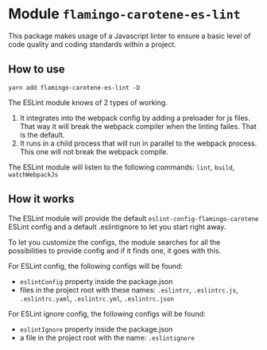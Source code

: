 # Module `flamingo-carotene-es-lint`
This package makes usage of a Javascript linter to ensure a basic level of code quality and coding standards within a
project.

## How to use
```
yarn add flamingo-carotene-es-lint -D
```
The ESLint module knows of 2 types of working.
1. It integrates into the webpack config by adding a preloader for js files. That way it will break the webpack compiler
when the linting failes. That is the default.
2. It runs in a child process that will run in parallel to the webpack process. This one will not break the webpack
compile.

The ESLint module will listen to the following commands: `lint`, `build`, `watchWebpackJs`

## How it works
The ESLint module will provide the default `eslint-config-flamingo-carotene` ESLint config and a default .eslintignore
to let you start right away.

To let you customize the configs, the module searches for all the possibilities to provide config and if it finds one,
it goes with this.

For ESLint config, the following configs will be found:
- `eslintConfig` property inside the package.json
- files in the project root with these names: `.eslintrc`, `.eslintrc.js`, `.eslintrc.yaml`, `.eslintrc.yml`,
`.eslintrc.json`

For ESLint ignore config, the following configs will be found:
- `eslintIgnore` property inside the package.json
- a file in the project root with the name: `.eslintignore`
